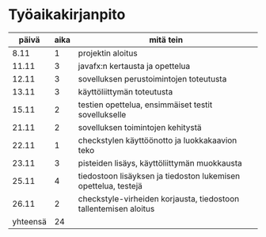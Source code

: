 # Työaikakirjanpito

päivä |aika|mitä tein
------|----|----------
8.11 | 1 | projektin aloitus
11.11 | 3| javafx:n kertausta ja opettelua
12.11 | 3 | sovelluksen perustoimintojen toteutusta
13.11 | 3| käyttöliittymän toteutusta
15.11 |2|testien opettelua, ensimmäiset testit sovellukselle
21.11 |2| sovelluksen toimintojen kehitystä
22.11|1| checkstylen käyttöönotto ja luokkakaavion teko
23.11|3| pisteiden lisäys, käyttöliittymän muokkausta
25.11|4| tiedostoon lisäyksen ja tiedoston lukemisen opettelua, testejä
26.11|2| checkstyle-virheiden korjausta, tiedostoon tallentemisen aloitus
yhteensä | 24|
